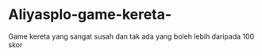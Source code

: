 # Aliyasplo-game-kereta-
Game kereta yang sangat susah dan tak ada yang boleh lebih daripada 100 skor 
